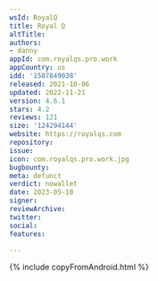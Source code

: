 ```yaml
---
wsId: RoyalQ
title: Royal Q
altTitle: 
authors:
- danny
appId: com.royalqs.pro.work
appCountry: us
idd: '1587849038'
released: 2021-10-06
updated: 2022-11-21
version: 4.6.1
stars: 4.2
reviews: 121
size: '124294144'
website: https://royalqs.com
repository: 
issue: 
icon: com.royalqs.pro.work.jpg
bugbounty: 
meta: defunct
verdict: nowallet
date: 2023-05-10
signer: 
reviewArchive: 
twitter: 
social: 
features: 

---
```


{% include copyFromAndroid.html %}